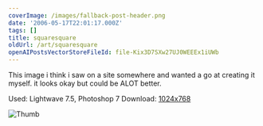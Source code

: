 ```yaml
---
coverImage: /images/fallback-post-header.png
date: '2006-05-17T22:01:17.000Z'
tags: []
title: squaresquare
oldUrl: /art/squaresquare
openAIPostsVectorStoreFileId: file-Kix3D7SXw27UJ0WEEEx1iUWb
---
```


This image i think i saw on a site somewhere and wanted a go at creating it myself. it looks okay but could be ALOT better.

Used: Lightwave 7.5, Photoshop 7
Download: [1024x768](https://www.mikecann.co.uk/Images/Art-Full/squaresquare.jpg)

![Thumb](https://www.mikecann.co.uk/Images/Art-Thumbs/squaresquare.gif "Thumb")
